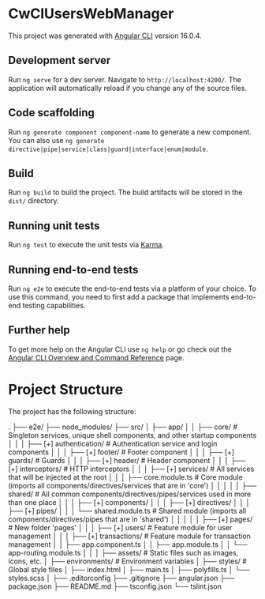 # CwClUsersWebManager

This project was generated with [Angular CLI](https://github.com/angular/angular-cli) version 16.0.4.

## Development server

Run `ng serve` for a dev server. Navigate to `http://localhost:4200/`. The application will automatically reload if you change any of the source files.

## Code scaffolding

Run `ng generate component component-name` to generate a new component. You can also use `ng generate directive|pipe|service|class|guard|interface|enum|module`.

## Build

Run `ng build` to build the project. The build artifacts will be stored in the `dist/` directory.

## Running unit tests

Run `ng test` to execute the unit tests via [Karma](https://karma-runner.github.io).

## Running end-to-end tests

Run `ng e2e` to execute the end-to-end tests via a platform of your choice. To use this command, you need to first add a package that implements end-to-end testing capabilities.

## Further help

To get more help on the Angular CLI use `ng help` or go check out the [Angular CLI Overview and Command Reference](https://angular.io/cli) page.

# Project Structure

The project has the following structure:

.
├── e2e/
├── node_modules/
├── src/
│ ├── app/
│ │ ├── core/ # Singleton services, unique shell components, and other startup components
│ │ │ ├── [+] authentication/ # Authentication service and login components
│ │ │ ├── [+] footer/ # Footer component
│ │ │ ├── [+] guards/ # Guards
│ │ │ ├── [+] header/ # Header component
│ │ │ ├── [+] interceptors/ # HTTP interceptors
│ │ │ ├── [+] services/ # All services that will be injected at the root
│ │ │ ├── core.module.ts # Core module (imports all components/directives/services that are in 'core')
│ │ │
│ │ ├── shared/ # All common components/directives/pipes/services used in more than one place
│ │ │ ├── [+] components/
│ │ │ ├── [+] directives/
│ │ │ ├── [+] pipes/
│ │ │ └── shared.module.ts # Shared module (imports all components/directives/pipes that are in 'shared')
│ │ │
│ │ ├── [+] pages/ # New folder 'pages'
│ │ │ ├── [+] users/ # Feature module for user management
│ │ │ ├── [+] transactions/ # Feature module for transaction management
│ │ ├── app.component.ts
│ │ ├── app.module.ts
│ │ └── app-routing.module.ts
│ │
│ ├── assets/ # Static files such as images, icons, etc.
│ ├── environments/ # Environment variables
│ ├── styles/ # Global style files
│ ├── index.html
│ ├── main.ts
│ ├── polyfills.ts
│ └── styles.scss
│
├── .editorconfig
├── .gitignore
├── angular.json
├── package.json
├── README.md
├── tsconfig.json
└── tslint.json